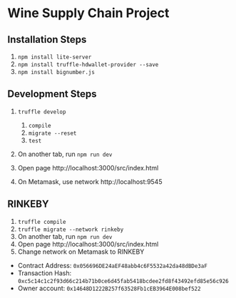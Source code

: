 # Wine Supply Chain Project

## Installation Steps

1. ```npm install lite-server```
1. ```npm install truffle-hdwallet-provider --save```
1. ```npm install bignumber.js```

## Development Steps

1. ```truffle develop```
    1. ```compile```
    1. ```migrate --reset``` 
    1. ```test```

1. On another tab, run ```npm run dev```
1. Open page http://localhost:3000/src/index.html
1. On Metamask, use network http://localhost:9545

## RINKEBY 

1. ```truffle compile```
1. ```truffle migrate --network rinkeby```
1. On another tab, run ```npm run dev```
1. Open page http://localhost:3000/src/index.html
1. Change network on Metamask to RINKEBY

* Contract Address: ```0x056696DE24aEF48abb4c6F5532a42da48dBDe3aF```
* Transaction Hash: ```0xc5c14c1c2f93d66c214b71b0ce6d45fab5418bcdee2fd8f43492efd85e56c926```
* Owner account: ```0x14648D1222B257f63528Fb1cEB3964E008bef522```


